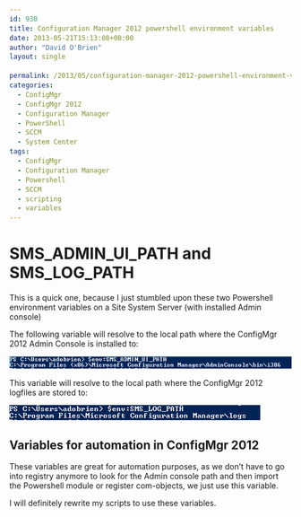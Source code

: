 ```yaml
---
id: 930
title: Configuration Manager 2012 powershell environment variables
date: 2013-05-21T15:13:08+00:00
author: "David O'Brien"
layout: single

permalink: /2013/05/configuration-manager-2012-powershell-environment-variables/
categories:
  - ConfigMgr
  - ConfigMgr 2012
  - Configuration Manager
  - PowerShell
  - SCCM
  - System Center
tags:
  - ConfigMgr
  - Configuration Manager
  - Powershell
  - SCCM
  - scripting
  - variables
---
```

# SMS\_ADMIN\_UI\_PATH and SMS\_LOG_PATH

This is a quick one, because I just stumbled upon these two Powershell environment variables on a Site System Server (with installed Admin console)

The following variable will resolve to the local path where the ConfigMgr 2012 Admin Console is installed to:

![SMS_ADMIN_UI_PATH](/media/2013/05/image.png)

This variable will resolve to the local path where the ConfigMgr 2012 logfiles are stored to:

![SMS_LOG_PATH](/media/2013/05/image1.png)

## Variables for automation in ConfigMgr 2012

These variables are great for automation purposes, as we don’t have to go into registry anymore to look for the Admin console path and then import the Powershell module or register com-objects, we just use this variable.

I will definitely rewrite my scripts to use these variables.


